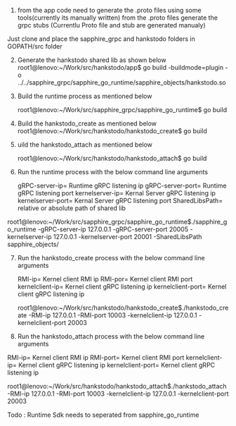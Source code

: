
1) from the app code need to generate the .proto files using some tools(currently its manually written)
from the .proto files generate the grpc stubs (Currentlu Proto file and stub are generated manualy)

 Just clone and place the sapphire_grpc and  hankstodo folders in GOPATH/src folder

2) Generate the hankstodo shared lib as shown below  
  root1@lenovo:~/Work/src/hankstodo/app$ go build -buildmode=plugin -o ../../sapphire_grpc/sapphire_go_runtime/sapphire_objects/hankstodo.so

3) Build  the runtime  process as mentioned below 
  
   root1@lenovo:~/Work/src/sapphire_grpc/sapphire_go_runtime$ go build 


4) Build the hankstodo_create as mentioned below 
    root1@lenovo:~/Work/src/hankstodo/hankstodo_create$ go build 
  
5) uild the hankstodo_attach as mentioned below 
   
    root1@lenovo:~/Work/src/hankstodo/hankstodo_attach$ go build 

6) Run the runtime process with the  below command line arguments

   gRPC-server-ip=  Runtime gRPC listening  ip
   gRPC-server-port= Runtime gRPC listening port 
   kernelserver-ip= Kernal Server gRPC listening ip
   kernelserver-port= Kernal Server gRPC listening port 
   SharedLibsPath= relative or absolute path of shared lib

  root1@lenovo:~/Work/src/sapphire_grpc/sapphire_go_runtime$./sapphire_go_runtime -gRPC-server-ip 127.0.0.1 -gRPC-server-port  20005 -kernelserver-ip    127.0.0.1 -kernelserver-port  20001 -SharedLibsPath sapphire_objects/

7) Run the hankstodo_create process with the  below command line arguments
 
   RMI-ip= Kernel client RMI ip
   RMI-por= Kernel client RMI port 
   kernelclient-ip= Kernel client gRPC listening ip
   kernelclient-port= Kernel client gRPC listening ip
   
   root1@lenovo:~/Work/src/hankstodo/hankstodo_create$./hankstodo_create -RMI-ip 127.0.0.1 -RMI-port 10003 -kernelclient-ip 127.0.0.1 -kernelclient-port 20003 

8)  Run the hankstodo_attach  process with the  below command line arguments
   
   RMI-ip=  Kernel client RMI ip
   RMI-port= Kernel client RMI port 
   kernelclient-ip= Kernel client gRPC listening ip
   kernelclient-port= Kernel client gRPC listening ip
   
   root1@lenovo:~/Work/src/hankstodo/hankstodo_attach$./hankstodo_attach -RMI-ip 127.0.0.1 -RMI-port 10003 -kernelclient-ip 127.0.0.1 -kernelclient-port  20003

Todo : Runtime Sdk needs to seperated from sapphire_go_runtime
      

